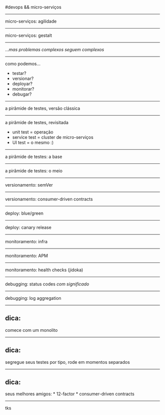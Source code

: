 #devops && micro-serviços

---

micro-serviços: agilidade

---

micro-serviços: gestalt

---

...*mas problemas complexos seguem complexos*

---

como podemos...

* testar?
* versionar?
* deployar?
* monitorar?
* debugar?

---

a pirâmide de testes, versão clássica

---

a pirâmide de testes, revisitada

* unit test = operação
* service test = cluster de micro-serviços
* UI test = o mesmo :)

---

a pirâmide de testes: a base

---

a pirâmide de testes: o meio

---

versionamento: semVer

---

versionamento: consumer-driven contracts

---

deploy: blue/green

---

deploy: canary release

---

monitoramento: infra

---

monitoramento: APM

---

monitoramento: health checks (jidoka)

---

debugging: status codes *com significado*

---

debugging: log aggregation

---

## dica:

comece com um monolito

---

## dica:

segregue seus testes por tipo, rode em momentos separados

---

## dica:

seus melhores amigos:
	* 12-factor
	* consumer-driven contracts

---

tks